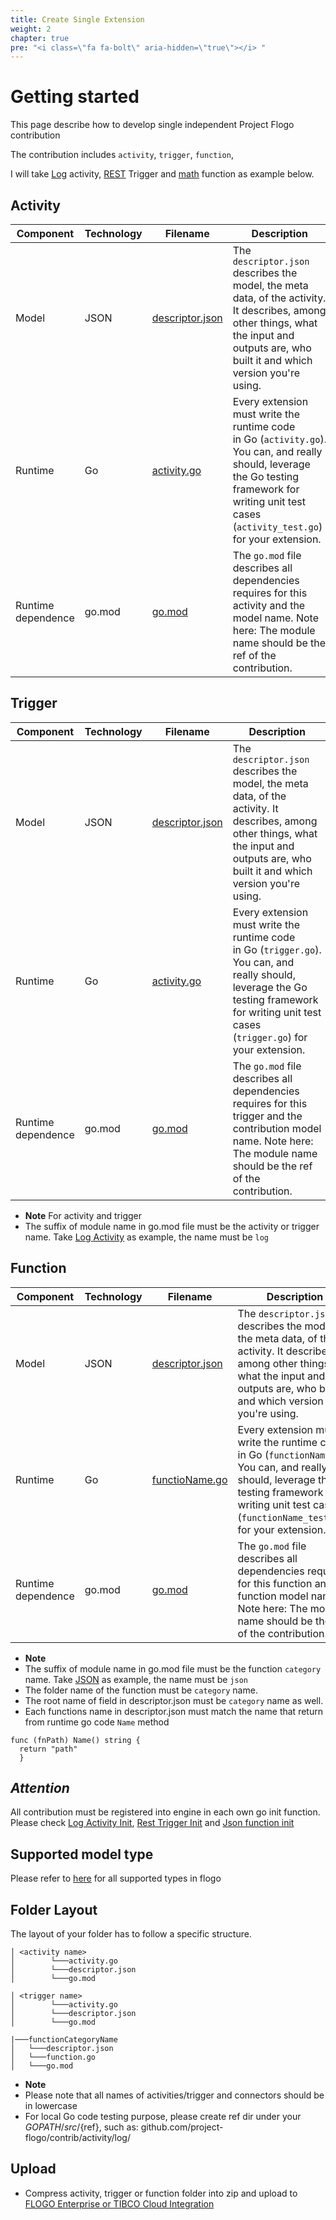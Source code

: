 ```yaml
---
title: Create Single Extension
weight: 2
chapter: true
pre: "<i class=\"fa fa-bolt\" aria-hidden=\"true\"></i> "
---
```


# Getting started


This page describe how to develop single independent Project Flogo contribution

The contribution includes `activity`, `trigger`, `function`,

I will take [Log](https://github.com/project-flogo/contrib/blob/master/activity/log) activity, [REST](https://github.com/project-flogo/contrib/tree/master/trigger/rest) Trigger and [math](../create-new-category/understanding-of-category/function/) function as example below.

## Activity
| Component       | Technology | Filename                           | Description
| --------------- | ---------- | ---------------------------------- | -----------
| Model           | JSON       | [descriptor.json](https://github.com/project-flogo/contrib/blob/master/activity/log/descriptor.json)                    | The `descriptor.json` describes the model, the meta data, of the activity. It describes, among other things, what the input and outputs are, who built it and which version you're using.
| Runtime         | Go         | [activity.go](https://github.com/project-flogo/contrib/blob/master/activity/log/activity.go)   | Every extension must write the runtime code in Go (`activity.go`). You can, and really should, leverage the Go testing framework for writing unit test cases (`activity_test.go`) for your extension.
| Runtime dependence | go.mod | [go.mod](https://github.com/project-flogo/contrib/blob/master/activity/log/go.mod) | The `go.mod` file describes all dependencies requires for this activity and the model name. Note here: The module name should be the ref of the contribution.

## Trigger
| Component       | Technology | Filename                           | Description
| --------------- | ---------- | ---------------------------------- | -----------
| Model           | JSON       | [descriptor.json](https://github.com/project-flogo/contrib/blob/master/trigger/rest/descriptor.json)                    | The `descriptor.json` describes the model, the meta data, of the activity. It describes, among other things, what the input and outputs are, who built it and which version you're using.
| Runtime         | Go         | [activity.go](https://github.com/project-flogo/contrib/blob/master/trigger/rest/trigger.go)   | Every extension must write the runtime code in Go (`trigger.go`). You can, and really should, leverage the Go testing framework for writing unit test cases (`trigger.go`) for your extension.
| Runtime dependence | go.mod | [go.mod](https://github.com/project-flogo/contrib/blob/master/trigger/rest/go.mod) | The `go.mod` file describes all dependencies requires for this trigger and the contribution model name. Note here: The module name should be the ref of the contribution.


* **Note** For activity and trigger
* The suffix of module name in go.mod file must be the activity or trigger name.  Take [Log Activity](https://github.com/project-flogo/contrib/blob/master/activity/log/go.mod) as example, the name must be `log`

## Function
| Component       | Technology | Filename                           | Description
| --------------- | ---------- | ---------------------------------- | -----------
| Model           | JSON       | [descriptor.json](https://github.com/project-flogo/contrib/tree/master/function/json/descriptor.json)     | The `descriptor.json` describes the model, the meta data, of the activity. It describes, among other things, what the input and outputs are, who built it and which version you're using.
| Runtime         | Go         | [functioName.go](https://github.com/project-flogo/contrib/tree/master/function/json/path.go)   | Every extension must write the runtime code in Go (`functionName.go`). You can, and really should, leverage the Go testing framework for writing unit test cases (`functionName_test.go`) for your extension.
| Runtime dependence  | go.mod | [go.mod](https://github.com/project-flogo/contrib/tree/master/function/json/go.mod) | The `go.mod` file describes all dependencies requires for this function and the function model name. Note here: The module name should be the ref of the contribution.

* **Note**
* The suffix of module name in go.mod file must be the function `category` name.  Take [JSON](https://github.com/project-flogo/contrib/tree/master/function/json) as example, the name must be `json`
* The folder name of the function must be `category` name.
* The root name of field in descriptor.json must be `category` name as well.
* Each functions name in descriptor.json must match the name that return from runtime go code `Name` method
```
func (fnPath) Name() string {
  return "path"
  }
```

## ***Attention***

All contribution must be registered into engine in each own go init function.  Please check [Log Activity Init](https://github.com/project-flogo/contrib/blob/master/activity/log/activity.go#L11), [Rest Trigger Init](https://github.com/project-flogo/contrib/blob/master/trigger/rest/trigger.go#L28) and [Json function init](https://github.com/project-flogo/contrib/blob/master/function/json/path.go#L11)

## Supported model type
Please refer to [here](https://github.com/project-flogo/core/blob/master/data/types.go) for all supported types in flogo

## Folder Layout

The layout of your folder has to follow a specific structure.
```
│ <activity name>
│        └───activity.go
│        └───descriptor.json
│        └───go.mod

```

```
│ <trigger name>
│        └───activity.go
│        └───descriptor.json
│        └───go.mod

```

```
|───functionCategoryName
│   └───descriptor.json
│   └───function.go
│   └───go.mod
```

* **Note**
* Please note that all names of activities/trigger and connectors should be in lowercase
* For local Go code testing purpose, please create ref dir under your ${GOPATH}/src/${ref}, such as: github.com/project-flogo/contrib/activity/log/

## Upload
* Compress activity, trigger or function folder into zip and upload to [FLOGO Enterprise or TIBCO Cloud Integration](./../../../upload)
